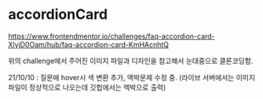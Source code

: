 # accordionCard

https://www.frontendmentor.io/challenges/faq-accordion-card-XlyjD0Oam/hub/faq-accordion-card-KmHAcnhtQ

위의 challenge에서 주어진 이미지 파일과 디자인을 참고해서 눈대중으로 클론코딩함.


21/10/10 : 질문에 hover시 색 변환 추가, 엑박문제 수정 중. (라이브 서버에서는 이미지 파일이 정상적으로 나오는데 깃헙에서는 엑박으로 출력)
